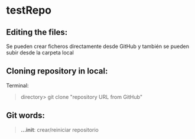 # testRepo
## Editing the files:
Se pueden crear ficheros directamente desde GitHub y también se pueden subir desde la carpeta local

## Cloning repository in local:
Terminal:
> directory> git clone "repository URL from GitHub"

## Git words:
> **...init**: crear/reiniciar repositorio
